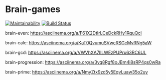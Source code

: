 # Brain-games
[![Maintainability](https://api.codeclimate.com/v1/badges/df4a66e5cca0712c8929/maintainability)](https://codeclimate.com/github/bukharovev/project-lvl1-s454/maintainability)
[![Build Status](https://travis-ci.org/bukharovev/project-lvl1-s454.svg?branch=master)](https://travis-ci.org/bukharovev/project-lvl1-s454) 

brain-even: <https://asciinema.org/a/F61X2DtIrLCeDckRHy1RquQcI>

brain-calc: <https://asciinema.org/a/KaT0QvumuSVwcRSGcMvRNg5aW>

brain-gcd: https://asciinema.org/a/VWVhXA7IlLWEzPUPru63RC6UL

brain-progression: https://asciinema.org/a/3vq8Rgf8oJBm4i8sRP4qs0wRa

brain-prime: https://asciinema.org/a/NmyZtx9zd5y5EqvLuaw35o2uy
